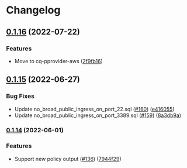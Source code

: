 # Changelog

## [0.1.16](https://github.com/cloudquery-policies/aws/compare/v0.1.15...v0.1.16) (2022-07-22)


### Features

* Move to cq-pprovider-aws ([2f9fb16](https://github.com/cloudquery-policies/aws/commit/2f9fb16ac8f7a1dbbf9ddffbb7bc6c8d0e0033dc))

## [0.1.15](https://github.com/cloudquery-policies/aws/compare/v0.1.14...v0.1.15) (2022-06-27)


### Bug Fixes

* Update no_broad_public_ingress_on_port_22.sql ([#160](https://github.com/cloudquery-policies/aws/issues/160)) ([e416055](https://github.com/cloudquery-policies/aws/commit/e41605562c3201b1fab3962e110613855475c6e5))
* Update no_broad_public_ingress_on_port_3389.sql ([#159](https://github.com/cloudquery-policies/aws/issues/159)) ([8a3db9a](https://github.com/cloudquery-policies/aws/commit/8a3db9a5c54e0b3f9d81a783d7042079338a701e))

### [0.1.14](https://github.com/cloudquery-policies/aws/compare/v0.1.13...v0.1.14) (2022-06-01)


### Features

* Support new policy output ([#136](https://github.com/cloudquery-policies/aws/issues/136)) ([7944f29](https://github.com/cloudquery-policies/aws/commit/7944f2961167bf41e54617825f095d9d97da06f7))
